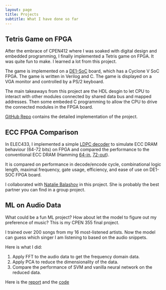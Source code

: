 ```yaml
---
layout: page
title: Projects
subtitle: What I have done so far
---
```


## Tetris Game on FPGA

After the embrace of CPEN412 where I was soaked with digital design and embedded programming, I finally implemented a Tetris game on FPGA. It was quite fun to make. I learned a lot from this project.

The game is implemented on a [DE1-SoC](https://www.terasic.com.tw/cgi-bin/page/archive.pl?Language=English&CategoryNo=165&No=836) board, which has a Cyclone V SoC FPGA. The game is written in Verilog and C. The game is displayed on a VGA monitor and controlled by a PS/2 keyboard.

The main takeaways from this project are the HDL desgin to let CPU to interact with other modules connected by shared data bus and mapped addresses. Then some embeded C programming to allow the CPU to drive the connected modules in the FPGA board.

[GitHub Repo](https://github.com/luckunately/Tetris_Project) contains the detailed implementation of the project.

## ECC FPGA Comparison

In ELEC433, I implemented a simple [LDPC decoder](https://github.com/luckunately/ELEC433-Projects/tree/main/LDPC_Decoding) to simulate ECC DRAM behaviour (64-72 bits) on FPGA and compared the performance to the conventional ECC DRAM (Hamming [64-in](https://github.com/luckunately/ELEC433-Projects/tree/main/Hamming64in), [72-out](https://github.com/luckunately/ELEC433-Projects/tree/main/Hamming72out)). 

It is compared on performance in decode/encode cycle, combinational logic length, maximal frequency, gate usage, efficiency, and ease of use on DE1-SOC FPGA board.

I collaborated with [Natalie Balashov](https://github.com/natmarbal) in this project. She is probably the best partner you can find in a group project.

## ML on Audio Data

What could be a fun ML project? How about let the model to figure out my preference of music? This is my CPEN 355 final project.

I trained over 200 songs from my 16 most-listened artists. Now the model can guess which singer I am listening to based on the audio snippets. 

Here is what I did:
1. Apply FFT to the audio data to get the frequency domain data.
2. Apply PCA to reduce the dimensionality of the data.
3. Compare the performance of SVM and vanilla neural network on the reduced data.

Here is the [report](courses/CPEN355/Project/Project_report.pdf) and the [code](courses\CPEN355\Project\Project.ipynb)